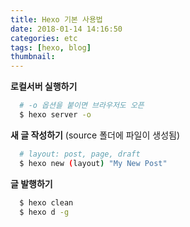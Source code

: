 ```yaml
---
title: Hexo 기본 사용법
date: 2018-01-14 14:16:50
categories: etc
tags: [hexo, blog]
thumbnail:
---
```


**로컬서버 실행하기**
```bash
  # -o 옵션을 붙이면 브라우저도 오픈
  $ hexo server -o
```

**새 글 작성하기** (source 폴더에 파일이 생성됨)
```bash
  # layout: post, page, draft
  $ hexo new (layout) "My New Post"
```

**글 발행하기**
```bash
  $ hexo clean
  $ hexo d -g
```